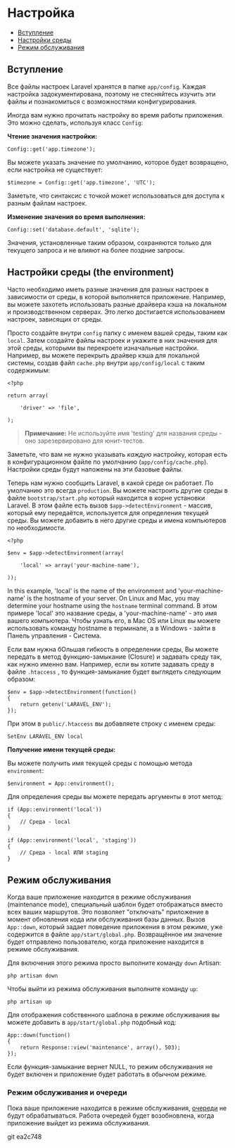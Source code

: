 # Настройка

- [Вступление](#introduction)
- [Настройки среды](#environment-configuration)
- [Режим обслуживания](#maintenance-mode)

<a name="introduction"></a>
## Вступление

Все файлы настроек Laravel хранятся в папке `app/config`. Каждая настройка задокументирована, поэтому не стесняйтесь изучить эти файлы и познакомиться с возможностями конфигурирования.

Иногда вам нужно прочитать настройку во время работы приложения. Это можно сделать, используя класс `Config`:

**Чтение значения настройки:**

	Config::get('app.timezone');

Вы можете указать значение по умолчанию, которое будет возвращено, если настройка не существует:

	$timezone = Config::get('app.timezone', 'UTC');

Заметьте, что синтаксис с точкой может использоваться для доступа к разным файлам настроек.

**Изменение значения во время выполнения:**

	Config::set('database.default', 'sqlite');

Значения, установленные таким образом, сохраняются только для текущего запроса и не влияют на более поздние запросы.

<a name="environment-configuration"></a>
## Настройки среды (the environment)

Часто необходимо иметь разные значения для разных настроек в зависимости от среды, в которой выполняется приложение. Например, вы можете захотеть использовать разные драйвера кэша на локальном и производственном серверах. Это легко достигается использованием настроек, зависящих от среды.

Просто создайте внутри `config` папку с именем вашей среды, таким как `local`. Затем создайте файлы настроек и укажите в них значения для этой среды, которыми вы перекроете изначальные настройки. Например, вы можете перекрыть драйвер кэша для локальной системы, создав файл `cache.php` внутри `app/config/local` с таким содержимым:

	<?php

	return array(

		'driver' => 'file',

	);

> **Примечание:** Не используйте имя 'testing' для названия среды - оно зарезервировано для юнит-тестов.

Заметьте, что вам не нужно указывать _каждую_ настройку, которая есть в конфигурационном файле по умолчанию (`app/config/cache.php`). Настройки среды будут наложены на эти базовые файлы.

Теперь нам нужно сообщить Laravel, в какой среде он работает. По умолчанию это всегда `production`. Вы можете настроить другие среды в файле `bootstrap/start.php` который находится в корне установки Laravel. В этом файле есть вызов `$app->detectEnvironment` - массив, который ему передаётся, используется для определения текущей среды. Вы можете добавить в него другие среды и имена компьютеров по необходимости.

    <?php

    $env = $app->detectEnvironment(array(

        'local' => array('your-machine-name'),

    ));

In this example, 'local' is the name of the environment and 'your-machine-name' is the hostname of your server. On Linux and Mac, you may determine your hostname using the `hostname` terminal command.
В этом примере 'local' это название среды, а 'your-machine-name' - это имя вашего компьютера. Чтобы узнать его, в Mac OS или Linux вы можете использовать команду hostname в терминале, а в Windows - зайти в Панель управления - Система.

Если вам нужна бОльшая гибкость в определении среды, Вы можете передать в метод функцию-замыкание (Сlosure) и задавать среду так, как нужно именно вам.
Например, если вы хотите задавать среду в файле `.htaccess` , то функция-замыкание будет выглядеть следующим образом:

	$env = $app->detectEnvironment(function()
	{
		return getenv('LARAVEL_ENV');
	});

При этом в `public/.htaccess` вы добавляете строку с именем среды:
	
	SetEnv LARAVEL_ENV local

**Получение имени текущей среды:**

Вы можете получить имя текущей среды с помощью метода `environment`:

	$environment = App::environment();

Для определения среды вы можете передать аргументы в этот метод:

	if (App::environment('local'))
	{
		// Среда - local
	}

	if (App::environment('local', 'staging'))
	{
		// Среда - local ИЛИ staging
	}


<a name="maintenance-mode"></a>
## Режим обслуживания

Когда ваше приложение находится в режиме обслуживания (maintenance mode), специальный шаблон будет отображаться вместо всех ваших маршрутов. Это позволяет "отключать" приложение в момент обновления кода или обслуживания базы данных. Вызов `App::down`, который задает поведение приложения в этом режиме, уже содержится в файле `app/start/global.php`. Возвращённое им значение будет отправлено пользователю, когда приложение находится в режиме обслуживания.

Для включения этого режима просто выполните команду `down` Artisan:

	php artisan down

Чтобы выйти из режима обслуживания выполните команду `up`:

	php artisan up

Для отображения собственного шаблона в режиме обслуживания вы можете добавить в `app/start/global.php` подобный код:

	App::down(function()
	{
		return Response::view('maintenance', array(), 503);
	});

Если функция-замыкание вернет NULL, то режим обслуживания не будет включен и приложение будет работать в обычном режиме.

### Режим обслуживания и очереди

Пока ваше приложение находится в режиме обслуживания, [очереди](/docs/queues) не будут обрабатываться. Работа очередей будет возобновлена, когда приложение выйдет из режима обслуживания.

git ea2c748